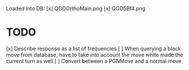 Loaded into DB:
[x] QGDOrthoMain.png
[x] QGD5Bf4.png

# TODO

[x] Describe response as a list of frequencies
[ ] When querying a black move from database, have to take into account the
    move white made the current turn as well
[ ] Convert between a PGNMove and a normal move

